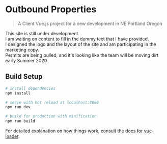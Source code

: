# Outbound Properties

> A Client Vue.js project for a new development in NE Portland Oregon

This site is still under development.  
I am waiting on content to fill in the dummy text that I have provided.  
I designed the logo and the layout of the site and am participating in the marketing copy.  
Permits are being pulled, and it's looking like the team will be moving dirt early Summer 2020

## Build Setup

``` bash
# install dependencies
npm install

# serve with hot reload at localhost:8080
npm run dev

# build for production with minification
npm run build
```

For detailed explanation on how things work, consult the [docs for vue-loader](http://vuejs.github.io/vue-loader).
